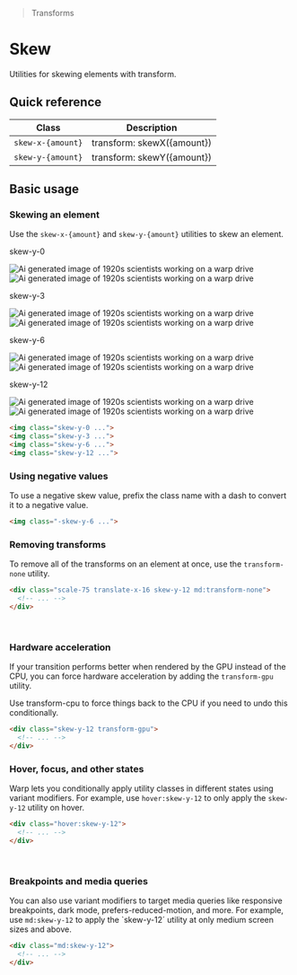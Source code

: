 > Transforms

# Skew
Utilities for skewing elements with transform.

## Quick reference

| Class             | Description                |
| ----------------- | -------------------------- |
| `skew-x-{amount}` | transform: skewX({amount}) |
| `skew-y-{amount}` | transform: skewY({amount}) |

## Basic usage
### Skewing an element
Use the `skew-x-{amount}` and `skew-y-{amount}` utilities to skew an element.

<container>
  <div class="flex items-center justify-around gap-32 sm:gap-16 pd-font-mono font-bold">
    <div class="flex flex-col items-center shrink-0">
      <p class="pd-font-medium pd-text-sm pd-text-slate-500 pd-font-mono text-center mb-24 dark:pd-text-slate-400">
        skew-y-0
      </p>
      <div class="relative">
        <div class="absolute inset-0">
          <img class="w-96 h-96 object-cover rounded-8 opacity-25" src="/20s-scientists.jpg" alt="Ai generated image of 1920s scientists working on a warp drive">
        </div>
        <div class="relative z-10 skew-y-0">
          <img class="w-96 h-96 object-cover rounded-8 pd-shadow-xl" src="/20s-scientists.jpg" alt="Ai generated image of 1920s scientists working on a warp drive">
          <div class="absolute inset-0 ring-1 ring-inset ring-black/10 rounded-lg"></div>
        </div>
      </div>
    </div>
    <div class="flex flex-col items-center shrink-0">
      <p class="pd-font-medium pd-text-sm pd-text-slate-500 pd-font-mono text-center mb-24 dark:pd-text-slate-400">
        skew-y-3
      </p>
      <div class="relative">
        <div class="absolute inset-0">
          <img class="w-96 h-96 object-cover rounded-8 opacity-25" src="/20s-scientists.jpg" alt="Ai generated image of 1920s scientists working on a warp drive">
        </div>
        <div class="relative z-10 skew-y-3">
          <img class="w-96 h-96 object-cover rounded-8 pd-shadow-xl" src="/20s-scientists.jpg" alt="Ai generated image of 1920s scientists working on a warp drive">
          <div class="absolute inset-0 ring-1 ring-inset ring-black/10 rounded-lg"></div>
        </div>
      </div>
    </div>
    <div class="flex flex-col items-center shrink-0">
      <p class="pd-font-medium pd-text-sm pd-text-slate-500 pd-font-mono text-center mb-24 dark:pd-text-slate-400">
        skew-y-6
      </p>
      <div class="relative">
        <div class="absolute inset-0">
          <img class="w-96 h-96 object-cover rounded-8 opacity-25" src="/20s-scientists.jpg" alt="Ai generated image of 1920s scientists working on a warp drive">
        </div>
        <div class="relative z-10 skew-y-6">
          <img class="w-96 h-96 object-cover rounded-8 pd-shadow-xl" src="/20s-scientists.jpg" alt="Ai generated image of 1920s scientists working on a warp drive">
          <div class="absolute inset-0 ring-1 ring-inset ring-black/10 rounded-lg"></div>
        </div>
      </div>
    </div>
    <div class="flex flex-col items-center shrink-0">
      <p class="pd-font-medium pd-text-sm pd-text-slate-500 pd-font-mono text-center mb-24 dark:pd-text-slate-400">
        skew-y-12
      </p>
      <div class="relative">
        <div class="absolute inset-0">
          <img class="w-96 h-96 object-cover rounded-8 opacity-25" src="/20s-scientists.jpg" alt="Ai generated image of 1920s scientists working on a warp drive">
        </div>
        <div class="relative z-10 skew-y-12">
          <img class="w-96 h-96 object-cover rounded-8 pd-shadow-xl" src="/20s-scientists.jpg" alt="Ai generated image of 1920s scientists working on a warp drive">
          <div class="absolute inset-0 ring-1 ring-inset ring-black/10 rounded-lg"></div>
        </div>
      </div>
    </div>
  </div>
</container>

```html
<img class="skew-y-0 ...">
<img class="skew-y-3 ...">
<img class="skew-y-6 ...">
<img class="skew-y-12 ...">
```

### Using negative values
To use a negative skew value, prefix the class name with a dash to convert it to a negative value.

```html
<img class="-skew-y-6 ...">
```

### Removing transforms
To remove all of the transforms on an element at once, use the `transform-none` utility.

```html
<div class="scale-75 translate-x-16 skew-y-12 md:transform-none">
  <!-- ... -->
</div>
```
​
### Hardware acceleration
If your transition performs better when rendered by the GPU instead of the CPU, you can force hardware acceleration by adding the `transform-gpu` utility.

Use transform-cpu to force things back to the CPU if you need to undo this conditionally.

```html
<div class="skew-y-12 transform-gpu">
  <!-- ... -->
</div>
```

### Hover, focus, and other states
Warp lets you conditionally apply utility classes in different states using variant modifiers. For example, use `hover:skew-y-12` to only apply the `skew-y-12` utility on hover.

```html
<div class="hover:skew-y-12">
  <!-- ... -->
</div>
```
​
### Breakpoints and media queries
You can also use variant modifiers to target media queries like responsive breakpoints, dark mode, prefers-reduced-motion, and more. For example, use `md:skew-y-12` to apply the `skew-y-12´ utility at only medium screen sizes and above.

```html
<div class="md:skew-y-12">
  <!-- ... -->
</div>
```

